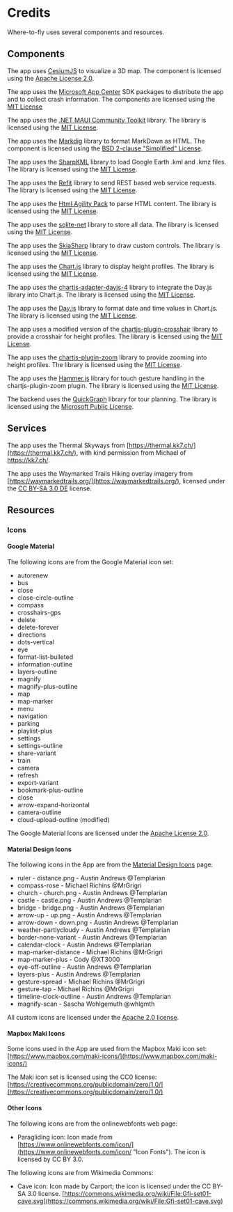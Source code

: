 # Credits

Where-to-fly uses several components and resources.

## Components

The app uses [CesiumJS](https://www.cesium.com/) to visualize a 3D map.
The component is licensed using the
[Apache License 2.0](https://github.com/CesiumGS/cesium/blob/master/LICENSE.md).

The app uses the [Microsoft App Center](https://appcenter.ms/) SDK packages to
distribute the app and to collect crash information.
The components are licensed using the
[MIT License](https://github.com/Microsoft/AppCenter-SDK-DotNet/blob/master/license.txt)

The app uses the [.NET MAUI Community Toolkit](https://github.com/CommunityToolkit/Maui)
library. The library is licensed using the
[MIT License](https://github.com/CommunityToolkit/Maui?tab=MIT-1-ov-file).

The app uses the [Markdig](https://github.com/lunet-io/markdig)
library to format MarkDown as HTML.
The component is licensed using the
[BSD 2-clause "Simplified" License](https://github.com/lunet-io/markdig/blob/master/license.txt).

The app uses the [SharpKML](https://github.com/samcragg/sharpkml) library to
load Google Earth .kml and .kmz files.
The library is licensed using the
[MIT License](https://github.com/samcragg/sharpkml/blob/master/LICENSE).

The app uses the [Refit](https://paulcbetts.github.io/refit/) library to send
REST based web service requests.
The library is licensed using the
[MIT License](https://github.com/paulcbetts/refit/blob/master/COPYING).

The app uses the [Html Agility Pack](https://html-agility-pack.net/) to parse
HTML content.
The library is licensed using the
[MIT License](https://github.com/zzzprojects/html-agility-pack/blob/master/LICENSE).

The app uses the [sqlite-net](https://github.com/praeclarum/sqlite-net)
library to store all data.
The library is licensed using the
[MIT License](https://github.com/praeclarum/sqlite-net/blob/master/LICENSE.txt).

The app uses the [SkiaSharp](https://github.com/mono/SkiaSharp)
library to draw custom controls.
The library is licensed using the
[MIT License](https://github.com/mono/SkiaSharp/blob/master/LICENSE.md).

The app uses the [Chart.js](https://www.chartjs.org/)
library to display height profiles. The library is licensed using the
[MIT License](https://github.com/chartjs/Chart.js/blob/master/LICENSE.md).

The app uses the [chartjs-adapter-dayjs-4](https://github.com/bolstycjw/chartjs-adapter-dayjs-4)
library to integrate the Day.js library into Chart.js.
The library is licensed using the
[MIT License](https://github.com/chartjs/chartjs-adapter-moment/blob/master/LICENSE.md).

The app uses the [Day.js](https://day.js.org/)
library to format date and time values in Chart.js.
The library is licensed using the
[MIT License](https://github.com/iamkun/dayjs?tab=MIT-1-ov-file).

The app uses a modified version of the [chartjs-plugin-crosshair](https://github.com/abelheinsbroek/chartjs-plugin-crosshair/)
library to provide a crosshair for height profiles. The library is licensed using the
[MIT License](https://github.com/AbelHeinsbroek/chartjs-plugin-crosshair/blob/master/LICENSE).

The app uses the [chartjs-plugin-zoom](https://github.com/chartjs/chartjs-plugin-zoom/)
library to provide zooming into height profiles. The library is licensed using the
[MIT License](https://github.com/chartjs/chartjs-plugin-zoom/blob/master/LICENSE.md).

The app uses the [Hammer.js](https://hammerjs.github.io/)
library for touch gesture handling in the chartjs-plugin-zoom plugin. The library is licensed using the
[MIT License](https://github.com/hammerjs/hammer.js/blob/master/LICENSE.md).

The backend uses the [QuickGraph](https://github.com/oldrev/Sandwych.QuickGraph)
library for tour planning.
The library is licensed using the
[Microsoft Public License](https://github.com/oldrev/Sandwych.QuickGraph/blob/master/LICENSE.md).

## Services

The app uses the Thermal Skyways from [https://thermal.kk7.ch/](https://thermal.kk7.ch/),
with kind permission from Michael of https://kk7.ch/.

The app uses the Waymarked Trails Hiking overlay imagery from
[https://waymarkedtrails.org/](https://waymarkedtrails.org/), licensed under the
[CC BY-SA 3.0 DE](https://creativecommons.org/licenses/by-sa/3.0/de/deed.de)
license.

## Resources

### Icons

#### Google Material

The following icons are from the Google Material icon set:

- autorenew
- bus
- close
- close-circle-outline
- compass
- crosshairs-gps
- delete
- delete-forever
- directions
- dots-vertical
- eye
- format-list-bulleted
- information-outline
- layers-outline
- magnify
- magnify-plus-outline
- map
- map-marker
- menu
- navigation
- parking
- playlist-plus
- settings
- settings-outline
- share-variant
- train
- camera
- refresh
- export-variant
- bookmark-plus-outline
- close
- arrow-expand-horizontal
- camera-outline
- cloud-upload-outline (modified)

The Google Material Icons are licensed under the
[Apache License 2.0](https://github.com/google/material-design-icons/blob/master/LICENSE).

#### Material Design Icons

The following icons in the App are from the
[Material Design Icons](https://materialdesignicons.com/) page:

- ruler - distance.png - Austin Andrews @Templarian
- compass-rose - Michael Richins @MrGrigri
- church - church.png - Austin Andrews @Templarian
- castle - castle.png - Austin Andrews @Templarian
- bridge - bridge.png - Austin Andrews @Templarian
- arrow-up - up.png - Austin Andrews @Templarian
- arrow-down - down.png - Austin Andrews @Templarian
- weather-partlycloudy - Austin Andrews @Templarian
- border-none-variant - Austin Andrews @Templarian
- calendar-clock - Austin Andrews @Templarian
- map-marker-distance - Michael Richins @MrGrigri
- map-marker-plus - Cody @XT3000
- eye-off-outline - Austin Andrews @Templarian
- layers-plus - Austin Andrews @Templarian
- gesture-spread - Michael Richins @MrGrigri
- gesture-tap - Michael Richins @MrGrigri
- timeline-clock-outline - Austin Andrews @Templarian
- magnify-scan - Sascha Wohlgemuth @whlgmth

All custom icons are licensed under the
[Apache 2.0 license](https://github.com/Templarian/MaterialDesign/blob/master/LICENSE).

#### Mapbox Maki Icons

Some icons used in the App are used from the Mapbox Maki icon set:
[https://www.mapbox.com/maki-icons/](https://www.mapbox.com/maki-icons/)

The Maki icon set is licensed using the CC0 license:
[https://creativecommons.org/publicdomain/zero/1.0/](https://creativecommons.org/publicdomain/zero/1.0/)

#### Other Icons

The following icons are from the onlinewebfonts web page:

- Paragliding icon: Icon made from [https://www.onlinewebfonts.com/icon/](https://www.onlinewebfonts.com/icon/ "Icon Fonts").
  The icon is licensed by CC BY 3.0.

The following icons are from Wikimedia Commons:
- Cave icon: Icon made by Carport; the icon is licensed under the CC BY-SA 3.0
  license.
  [https://commons.wikimedia.org/wiki/File:Gfi-set01-cave.svg](https://commons.wikimedia.org/wiki/File:Gfi-set01-cave.svg)
